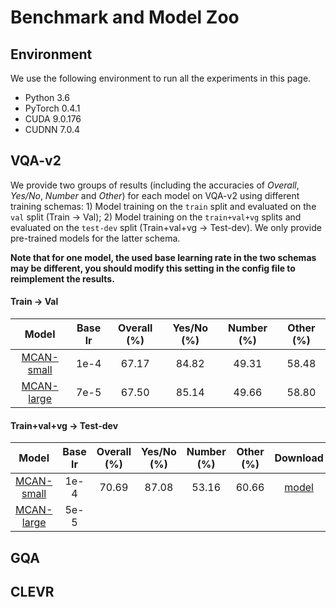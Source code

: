 # Benchmark and Model Zoo

## Environment

We use the following environment to run all the experiments in this page.

- Python 3.6
- PyTorch 0.4.1
- CUDA 9.0.176
- CUDNN 7.0.4

## VQA-v2

We provide two groups of results (including the accuracies of *Overall*, *Yes/No*, *Number* and *Other*) for each model on VQA-v2 using different training schemas: 1) Model training on the `train` split and evaluated on the `val` split (Train -> Val); 2) Model training on the `train+val+vg` splits and evaluated on the `test-dev` split (Train+val+vg -> Test-dev). We only provide pre-trained models for the latter schema. 

**Note that for one model, the used base learning rate in the two schemas may be different, you should modify this setting in the config file to reimplement the results.**

#### Train -> Val


Model | Base lr | Overall (%) | Yes/No (%) | Number (%) | Other (%)
:-: | :-: | :-: | :-: | :-: | :-: 
[MCAN-small](https://github.com/MILVLG/openvqa/blob/576876f284af27281ae0e22a9f4c63b7f61da4da/configs/vqa/mcan_small.yml) |1e-4| 67.17 | 84.82 | 49.31 | 58.48 | 
[MCAN-large](https://github.com/MILVLG/openvqa/blob/576876f284af27281ae0e22a9f4c63b7f61da4da/configs/vqa/mcan_large.yml) |7e-5| 67.50 | 85.14 | 49.66 | 58.80 | 

#### Train+val+vg -> Test-dev

Model | Base lr | Overall (%) | Yes/No (%) | Number (%) | Other (%) | Download
:-: | :-: | :-: |:-: |:-: |:-: | :-:
[MCAN-small](https://github.com/MILVLG/openvqa/blob/576876f284af27281ae0e22a9f4c63b7f61da4da/configs/vqa/mcan_small.yml) |1e-4| 70.69 | 87.08 | 53.16 | 60.66 |  [model](https://awma1-my.sharepoint.com/:u:/g/personal/yuz_l0_tn/EWSniKgB8Y9PropErzcAedkBKwJCeBP6b5x5oT_I4LiWtg?e=HZiGuf)
[MCAN-large](https://github.com/MILVLG/openvqa/blob/576876f284af27281ae0e22a9f4c63b7f61da4da/configs/vqa/mcan_large.yml) |5e-5| | | |  | 
## GQA


## CLEVR



